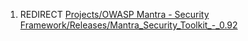 1.  REDIRECT [Projects/OWASP Mantra - Security
    Framework/Releases/Mantra_Security_Toolkit_-_0.92](Projects/OWASP_Mantra_-_Security_Framework/Releases/Mantra_Security_Toolkit_-_0.92 "wikilink")